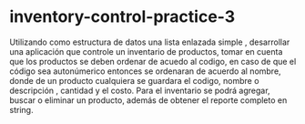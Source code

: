 # inventory-control-practice-3
Utilizando como estructura de datos una lista enlazada simple , desarrollar una 
aplicación que controle un inventario de productos, tomar en cuenta que los productos se deben ordenar de acuedo al codigo, en caso de que el código sea autonúmerico entonces se ordenaran de acuerdo al nombre, donde de un producto
cualquiera se guardara el codigo, nombre o descripción , cantidad y el 
costo. Para el inventario se podrá agregar, buscar o eliminar un producto, además de obtener el reporte completo en 
string.
